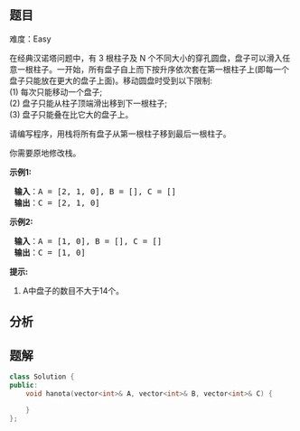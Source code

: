 
## 题目
难度：Easy
<p>在经典汉诺塔问题中，有 3 根柱子及 N 个不同大小的穿孔圆盘，盘子可以滑入任意一根柱子。一开始，所有盘子自上而下按升序依次套在第一根柱子上(即每一个盘子只能放在更大的盘子上面)。移动圆盘时受到以下限制:<br>
(1) 每次只能移动一个盘子;<br>
(2) 盘子只能从柱子顶端滑出移到下一根柱子;<br>
(3) 盘子只能叠在比它大的盘子上。</p>

<p>请编写程序，用栈将所有盘子从第一根柱子移到最后一根柱子。</p>

<p>你需要原地修改栈。</p>

<p><strong>示例1:</strong></p>

<pre><strong> 输入</strong>：A = [2, 1, 0], B = [], C = []
<strong> 输出</strong>：C = [2, 1, 0]
</pre>

<p><strong>示例2:</strong></p>

<pre><strong> 输入</strong>：A = [1, 0], B = [], C = []
<strong> 输出</strong>：C = [1, 0]
</pre>

<p><strong>提示:</strong></p>

<ol>
	<li>A中盘子的数目不大于14个。</li>
</ol>

## 分析

## 题解
```cpp
class Solution {
public:
    void hanota(vector<int>& A, vector<int>& B, vector<int>& C) {

    }
};
```